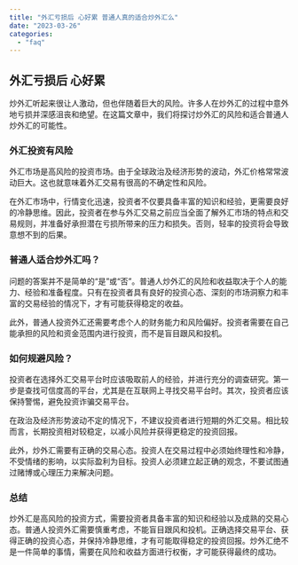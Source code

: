 ```yaml
---
title: "外汇亏损后 心好累 普通人真的适合炒外汇么"
date: "2023-03-26"
categories: 
  - "faq"
---
```


## 外汇亏损后 心好累

炒外汇听起来很让人激动，但也伴随着巨大的风险。许多人在炒外汇的过程中意外地亏损并深感沮丧和绝望。在这篇文章中，我们将探讨炒外汇的风险和适合普通人炒外汇的可能性。

### 外汇投资有风险

外汇市场是高风险的投资市场。由于全球政治及经济形势的波动，外汇价格常常波动巨大。这也就意味着外汇交易有很高的不确定性和风险。

在外汇市场中，行情变化迅速，投资者不仅要具备丰富的知识和经验，更需要良好的冷静思维。因此，投资者在参与外汇交易之前应当全面了解外汇市场的特点和交易规则，并准备好承担潜在亏损所带来的压力和损失。否则，轻率的投资将会导致意想不到的后果。

### 普通人适合炒外汇吗？

问题的答案并不是简单的“是”或“否”。普通人炒外汇的风险和收益取决于个人的能力、经验和准备程度。只有在投资者具有良好的投资心态、深刻的市场洞察力和丰富的交易经验的情况下，才有可能获得稳定的收益。

此外，普通人投资外汇还需要考虑个人的财务能力和风险偏好。投资者需要在自己能承担的风险和资金范围内进行投资，而不是盲目跟风和投机。

### 如何规避风险？

投资者在选择外汇交易平台时应该吸取前人的经验，并进行充分的调查研究。第一步是查找可信度高的平台，尤其是在互联网上寻找交易平台时。其次，投资者应该保持警惕，避免投资诈骗交易平台。

在政治及经济形势波动不定的情况下，不建议投资者进行短期的外汇交易。相比较而言，长期投资相对较稳定，以减小风险并获得更稳定的投资回报。

此外，炒外汇需要有正确的交易心态。投资人在交易过程中必须始终理性和冷静，不受情绪的影响，以实际盈利为目标。投资人必须建立起正确的观念，不要试图通过赌博或心理压力来解决问题。

### 总结

炒外汇是高风险的投资方式，需要投资者具备丰富的知识和经验以及成熟的交易心态。普通人投资外汇需要慎重考虑，不能盲目跟风和投机。正确选择交易平台、获得正确的投资心态，并保持冷静思维，才有可能取得稳定的投资回报。炒外汇绝不是一件简单的事情，需要在风险和收益方面进行权衡，才可能获得最终的成功。
